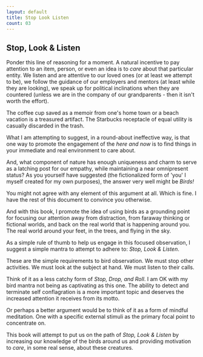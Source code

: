```yaml
---
layout: default
title: Stop Look Listen
count: 03
---
```


## Stop, Look & Listen

Ponder this line of reasoning for a moment. A natural incentive to pay attention to an item, person, or even an idea is to _care_ about that particular entity. We listen and are attentive to our loved ones (or at least we attempt to be), we follow the guidance of our employers and mentors (at least while they are looking), we speak up for political inclinations when they are countered (unless we are in the company of our grandparents - then it isn't worth the effort). 

The coffee cup saved as a memoir from one's home town or a beach vacation is a treasured artifact. The Starbucks receptacle of equal utility is casually discarded in the trash. 

What I am attempting to suggest, in a round-about ineffective way, is that one way to promote the engagement of the _here and now_ is to find things in your immediate and real environment to care about. 

And, what component of nature has enough uniqueness and charm to serve as a latching post for our empathy, while maintaining a near omnipresent status? As you yourself have suggested (the fictionalized form of 'you' I myself created for my own purposes), the answer very well might be _Birds!_

You might not agree with any element of this argument at all. Which is fine. I have the rest of this document to convince you otherwise. 

And with this book, I promote the idea of using birds as a grounding point for focusing our attention away from distraction, from faraway thinking or fictional worlds, and back on the real world that is happening around you. The real world around your feet, in the trees, and flying in the sky.

As a simple rule of thumb to help us engage in this focused observation, I suggest a simple mantra to attempt to adhere to: _Stop, Look & Listen_.

These are the simple requirements to bird observation. We must stop other activities. We must look at the subject at hand. We must listen to their calls.

Think of it as a less catchy form of _Stop, Drop, and Roll_. I am OK with my bird mantra not being as captivating as this one. The ability to detect and terminate self conflagration is a more important topic and deserves the increased attention it receives from its motto.

Or perhaps a better argument would be to think of it as a form of mindful meditation. One with a specific external stimuli as the primary focal point to concentrate on. 

This book will attempt to put us on the path of _Stop, Look & Listen_ by increasing our knowledge of the birds around us and providing motivation to _care_, in some real sense, about these creatures. 

